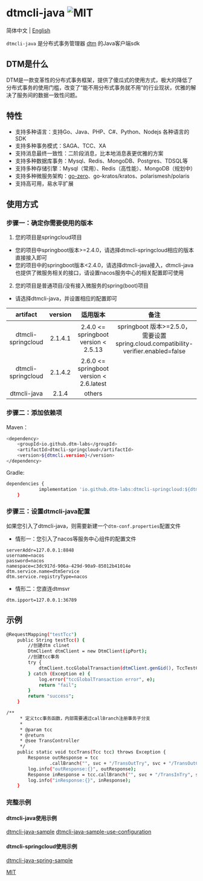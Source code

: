 # dtmcli-java ![MIT][license-badge]

简体中文 | [English](./README.md)

`dtmcli-java` 是分布式事务管理器 [dtm](https://github.com/dtm-labs/dtm) 的Java客户端sdk

## DTM是什么

DTM是一款变革性的分布式事务框架，提供了傻瓜式的使用方式，极大的降低了分布式事务的使用门槛，改变了“能不用分布式事务就不用”的行业现状，优雅的解决了服务间的数据一致性问题。

## 特性
* 支持多种语言：支持Go、Java、PHP、C#、Python、Nodejs 各种语言的SDK
* 支持多种事务模式：SAGA、TCC、XA
* 支持消息最终一致性：二阶段消息，比本地消息表更优雅的方案
* 支持多种数据库事务：Mysql、Redis、MongoDB、Postgres、TDSQL等
* 支持多种存储引擎：Mysql（常用）、Redis（高性能）、MongoDB（规划中）
* 支持多种微服务架构：[go-zero](https://github.com/zeromicro/go-zero)、go-kratos/kratos、polarismesh/polaris
* 支持高可用，易水平扩展

## 使用方式

### 步骤一：确定你需要使用的版本
1. 您的项目是springcloud项目
- 您的项目中springboot版本>=2.4.0，请选择dtmcli-springcloud相应的版本直接接入即可
- 您的项目中的springboot版本<2.4.0，请选择dtmcli-java接入，dtmcli-java也提供了微服务相关的接口，请设置nacos服务中心的相关配置即可使用
2. 您的项目是普通项目/没有接入微服务的spring(boot)项目
- 请选择dtmcli-java，并设置相应的配置即可

|  artifact| version | 适用版本 |备注|
|:-----:|:----:|:----:|:----:|
|dtmcli-springcloud| 2.1.4.1| 2.4.0 <= springboot version < 2.5.13| springboot 版本>=2.5.0，需要设置spring.cloud.compatibility-verifier.enabled=false|
|dtmcli-springcloud| 2.1.4.2| 2.6.0 <= springboot version < 2.6.latest| |
|dtmcli-java| 2.1.4| others| |

### 步骤二：添加依赖项

Maven：

```bash
<dependency>
	<groupId>io.github.dtm-labs</groupId>
	<artifactId>dtmcli-springcloud</artifactId>
	<version>${dtmcli.version}</version>
</dependency>
```

Gradle:

```bash
dependencies {
	        implementation 'io.github.dtm-labs:dtmcli-springcloud:${dtmcli.version}'
	}
```

### 步骤三：设置dtmcli-java配置
如果您引入了dtmcli-java，则需要新建一个`dtm-conf.properties`配置文件
- 情形一：您引入了nacos等服务中心组件的配置文件
```
serverAddr=127.0.0.1:8848
username=nacos
password=nacos
namespace=c3dc917d-906a-429d-90a9-85012b41014e
dtm.service.name=dtmService
dtm.service.registryType=nacos
```
- 情形二：您直连dtmsvr
```
dtm.ipport=127.0.0.1:36789
```
## 示例

```bash
@RequestMapping("testTcc")
    public String testTcc() {
        //创建dtm clinet
        DtmClient dtmClient = new DtmClient(ipPort);
        //创建tcc事务
        try {
            dtmClient.tccGlobalTransaction(dtmClient.genGid(), TccTestController::tccTrans);
        } catch (Exception e) {
            log.error("tccGlobalTransaction error", e);
            return "fail";
        }
        return "success";
    }

/**
     * 定义tcc事务函数，内部需要通过callBranch注册事务子分支
     *
     * @param tcc
     * @return
     * @see TransController
     */
    public static void tccTrans(Tcc tcc) throws Exception {
        Response outResponse = tcc
                .callBranch("", svc + "/TransOutTry", svc + "/TransOutConfirm", svc + "/TransOutCancel");
        log.info("outResponse:{}", outResponse);
        Response inResponse = tcc.callBranch("", svc + "/TransInTry", svc + "/TransInConfirm", svc + "/TransInCancel");
        log.info("inResponse:{}", inResponse);
    }
```


### 完整示例

#### dtmcli-java使用示例
[dtmcli-java-sample](https://github.com/dtm-labs/dtmcli-java-sample)
[dtmcli-java-sample-use-configuration](https://github.com/horseLk/dtmcli-java-sample-with-conf)
#### dtmcli-springcloud使用示例
[dtmcli-java-spring-sample](https://github.com/dtm-labs/dtmcli-java-spring-sample)

[MIT](https://github.com/dtm-labs/dtmcli/blob/main/LICENSE)

[license-badge]: https://img.shields.io/github/license/dtm-labs/dtmcli-java
